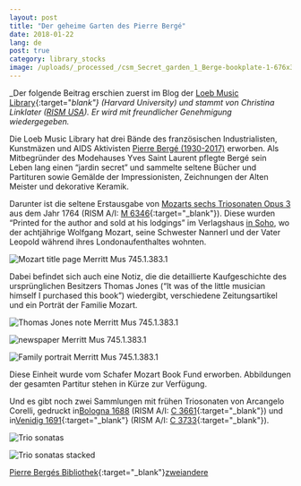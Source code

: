 ```yaml
---
layout: post
title: "Der geheime Garten des Pierre Bergé"
date: 2018-01-22
lang: de
post: true
category: library_stocks
image: /uploads/_processed_/csm_Secret_garden_1_Berge-bookplate-1-676x371_05311e7fa5.jpg
---
```



_Der folgende Beitrag erschien zuerst im Blog der [Loeb Music Library](http://blogs.harvard.edu/loebmusic/2018/01/02/the-secret-garden-of-pierre-berge/){:target="_blank"} (Harvard University) und stammt von Christina Linklater ([RISM USA](http://us.rism.info/index.php?id=47 "Opens internal link in current window")). Er wird mit freundlicher Genehmigung wiedergegeben._

Die Loeb Music Library hat drei Bände des französischen Industrialisten, Kunstmäzen und AIDS Aktivisten [Pierre Bergé (1930-2017)](https://www.nytimes.com/2017/09/08/style/pierre-berge-yves-saint-laurent-dead.html?_r=0) erworben. Als Mitbegründer des Modehauses Yves Saint Laurent pflegte Bergé sein Leben lang einen “jardin secret” und sammelte seltene Bücher und Partituren sowie Gemälde der Impressionisten, Zeichnungen der Alten Meister und dekorative Keramik.

Darunter ist die seltene Erstausgabe von [Mozarts sechs Triosonaten Opus 3](http://id.lib.harvard.edu/aleph/015053445/catalog) aus dem Jahr 1764 (RISM A/I: [M 6346](https://opac.rism.info/search?id=00000990044880){:target="_blank"}). Diese wurden “Printed for the author and sold at his lodgings” im Verlagshaus [in Soho](https://en.wikipedia.org/wiki/20_Frith_Street), wo der achtjährige Wolfgang Mozart, seine Schwester Nannerl und der Vater Leopold während ihres Londonaufenthaltes wohnten.

![Mozart title page](http://rism.info/fileadmin/content/news/Secret_garden_2_Mozart-title-page-676x901.jpg)
Merritt Mus 745.1.383.1

Dabei befindet sich auch eine Notiz, die die detaillierte Kaufgeschichte des ursprünglichen Besitzers Thomas Jones (“It was of the little musician himself I purchased this book”) wiedergibt, verschiedene Zeitungsartikel und ein Porträt der Familie Mozart.



![Thomas Jones note](http://rism.info/fileadmin/content/news/Secret_garden_3_Thomas-Jones-note-676x277.jpg)
Merritt Mus 745.1.383.1

![newspaper](http://rism.info/fileadmin/content/news/Secret_garden_4_Newspaper-ad-676x667.jpg)
Merritt Mus 745.1.383.1

![Family portrait](http://rism.info/fileadmin/content/news/Secret_garden_5_Family-portrait-676x949.jpg)
Merritt Mus 745.1.383.1

Diese Einheit wurde vom Schafer Mozart Book Fund erworben. Abbildungen der gesamten Partitur stehen in Kürze zur Verfügung.

Und es gibt noch zwei Sammlungen mit frühen Triosonaten von Arcangelo Corelli, gedruckt in[Bologna 1688](http://id.lib.harvard.edu/aleph/015053434/catalog) (RISM A/I: [C 3661](https://opac.rism.info/search?id=00000990011046){:target="_blank"}) und in[Venidig 1691](http://id.lib.harvard.edu/aleph/015053440/catalog){:target="_blank"} (RISM A/I: [C 3733](https://opac.rism.info/search?id=00000990011118){:target="_blank"}).



![Trio sonatas](http://rism.info/fileadmin/content/news/Secret_garden_6_Trio-sonatas-title-page-676x480.jpg)


![Trio sonatas stacked](http://rism.info/fileadmin/content/news/Secret_garden_7_Trio-sonatas-stacked-676x507.jpg)



[Pierre Bergés Bibliothek](http://www.labibliothequedepierreberge.com/en/video/conversation-with-pierre-berge-by-umberto-eco/){:target="_blank"}[zwei](http://id.lib.harvard.edu/aleph/009598193/catalog)[andere](http://id.lib.harvard.edu/aleph/009686040/catalog)



<script type="text/javascript">var switchTo5x=true;</script><script type="text/javascript" src="http://w.sharethis.com/button/buttons.js"></script><script type="text/javascript">stLight.options({publisher: "9b601438-1ce1-49d8-bfd7-9cff5df54c17", doNotHash: false, doNotCopy: false, hashAddressBar: false});</script>
